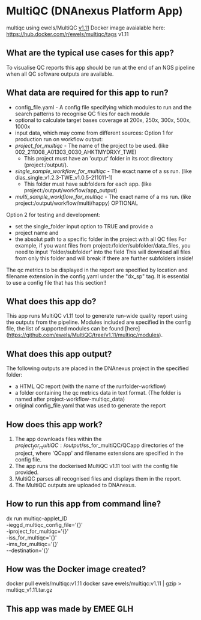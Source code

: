 # MultiQC (DNAnexus Platform App)

multiqc
using ewels/MultiQC [v1.11](https://github.com/ewels/MultiQC/tree/v1.11)
Docker image avaialable here: https://hub.docker.com/r/ewels/multiqc/tags v1.11

## What are the typical use cases for this app?
To visualise QC reports this app should be run at the end of an NGS pipeline when all QC software outputs are available.

## What data are required for this app to run?
* config_file.yaml - A config file specifying which modules to run and the search patterns to recognise QC files for each module
* optional to calculate target bases coverage at 200x, 250x, 300x, 500x, 1000x
* input data, which may come from different sources:
Option 1 for production run on workflow output:
* *project_for_multiqc* - The name of the project to be used. (like 002_211008_A01303_0030_AHKTMYDRXY_TWE)
  - This project must have an 'output' folder in its root directory (project:/output/).
* *single_sample_workflow_for_multiqc* - The exact name of a ss run. (like dias_single_v1.2.3-TWE_v1.0.5-211011-1) 
  - This folder must have subfolders for each app. (like project:/output/workflow/app_output)
* *multi_sample_workflow_for_multiqc* - The exact name of a ms run. (like project:/output/workflow/multi/happy) OPTIONAL

Option 2 for testing and development:
* set the single_folder input option to TRUE and provide a
* project name and 
* the absolut path to a specific folder in the project with all QC files
For example, if you want files from project:/folder/subfolder/data_files, you need to input 'folder/subfolder' into the field
This will download all files from only this folder and will break if there are further subfolders inside!

The qc metrics to be displayed in the report are specified by location and filename extension in the config.yaml under the "dx_sp" tag. It is essential to use a config file that has this section!!

## What does this app do?
This app runs MultiQC v1.11 tool to generate run-wide quality report using the outputs from the pipeline. Modules included are specified in the config file, the list of supported modules can be found [here] (https://github.com/ewels/MultiQC/tree/v1.11/multiqc/modules).

## What does this app output?
The following outputs are placed in the DNAnexus project in the specified folder:
* a HTML QC report (with the name of the runfolder-workflow)
* a folder containing the qc metrics data in text format. (The folder is named after project-workflow-multiqc_data)
* original config_file.yaml that was used to generate the report

## How does this app work?
1. The app downloads files within the $project_for_multiQC:/output/$ss_for_multiQC/QCapp directories of the project, where 'QCapp' and filename extensions are specified in the config file.
2. The app runs the dockerised MultiQC v1.11 tool with the config file provided.
3. MultiQC parses all recognised files and displays them in the report.
4. The MultiQC outputs are uploaded to DNAnexus.

## How to run this app from command line?
dx run multiqc-applet_ID \
-ieggd_multiqc_config_file='{}' \
-iproject_for_multiqc='{}' \
-iss_for_multiqc='{}' \
-ims_for_multiqc='{}' \
--destination='{}'

## How was the Docker image created?
docker pull ewels/multiqc:v1.11
docker save ewels/multiqc:v1.11 | gzip > multiqc_v1.11.tar.gz

## This app was made by EMEE GLH
